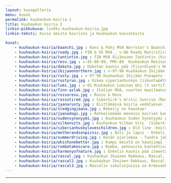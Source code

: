 ```yaml
---
layout: kuvagalleria
menu: kuvat
permalink: kuuhaukun-koiria-1
title: Kuuhaukun koiria I
linkin-pikkukuva: linkki-kuuhaukun-koiria.jpg
linkin-teksti: Kuvia omista koirista ja Kuuhaukun kasvateista

kuvat:
    - kuuhaukun-koiria/baanchi.jpg : Kans & Pohj MVA Norrstar's Baanchi
    - kuuhaukun-koiria/roady.jpg : FIN & SE MVA , v-86 Roady Ratiritiralla 
    - kuuhaukun-koiria/tantintin.jpg : FIN MVA Äijänsuon Tantintin (hiekanvärinen) 
    - kuuhaukun-koiria/resu.jpg : v-85-88-89, PMV-89  Kuuhaukun Reissumies 
    - kuuhaukun-koiria/dakota.jpg : Dakotan kaunis pää (Fjiordlund's Northern Tok)
    - kuuhaukun-koiria/ikijaannorthern.jpg : v-97-98 Kuuhaukun Ikijään Punapeto (puna-valkoinen) (8 sertifikaattia), Fjiordlund's Northern Tok (9 sertifikaattia) (musta-valkoinen)
    - kuuhaukun-koiria/rusty.jpg : v-97-98 Kuuhaukun Ikijään Punapeto (Rusty)
    - kuuhaukun-koiria/rustyrun.jpg : Oikea siperianhuskyn liikunta&#58; Rusty liikkeessä
    - kuuhaukun-koiria/lumi.jpg : v-01 Kuuhaukun Luminan Uni (3 sertifikaattia, 2 CACIB) (v-91 Kuuhaukun Fakiiri x v-97-98 Kuuhaukun Ikijään Punapeto), tässä pystykorvaryhmän 3
    - kuuhaukun-koiria/finn-aslak.jpg : Italian MVA, nuorten maailmanvoittaja -86 Kuuhaukun Finn-Aslak
    - kuuhaukun-koiria/rossoresu.jpg : Rosso & Resu
    - kuuhaukun-koiria/rossotired.jpg : Siberkirk's Arctic Sunrise (Rosso) lepäilemässä rekiretken jälkeen
    - kuuhaukun-koiria/jaanarusty.jpg : Kiittämässä koiria vedätyksen jälkeen, minä ja Rusty
    - kuuhaukun-koiria/sledgingjaana.jpg : Rekeily on hauskaa!
    - kuuhaukun-koiria/jaanadogs.jpg : Retkeilemään menossa koirien kanssa
    - kuuhaukun-koiria/sudensynonyymi.jpg : Kuuhaukun Suden Synonyymi pentuna (Siberkirk's Ancient Times Hero x Kuuhaukun Ruusunmieli)
    - kuuhaukun-koiria/vilkenvits.jpg : Kuuhaukun Vilken Vits  (Siberkirk's Ancient Times Hero x Kuuhaukun Texasin Ruusu)
    - kuuhaukun-koiria/siberianhuskyloveschildren.jpg : Old line -koirat rakastavat lapsia  
    - kuuhaukun-koiria/motherandsonpicnic.jpg : Äiti ja lapsi - Enkeli ja Tojon retkellä
    - kuuhaukun-koiria/summerdriving.jpg : Kesän ajoriemua - Tundra johdossa
    - kuuhaukun-koiria/whichonebetter.jpg : Kumpi meistä on kauniimpi ja suloisempi? Rumba (Kuuhaukun Rakas Riivaaja) sekä Ruuti (Kuuhaukun Räppäävä Ruuti)
    - kuuhaukun-koiria/rumbatakescare.jpg : Rumba, pennuista huolehtiva husky-setä
    - kuuhaukun-koiria/harmonyofnature.jpg : Enkelin kaunis pää ilmentää luonnon harmoniaa
    - kuuhaukun-koiria/rascal.jpg : Kuuhaukun Ikuinen Rakkaus, Rascal, pelastettiin 9-vuotiaana safarikennelistä takaisin kotikenneliin kuva:© 2004 Carol Dixon, Troika kennel
    - kuuhaukun-koiria/rascal2.jpg : Kuuhaukun Ikuinen Rakkaus, Rascal, 3 serttiä (v-85-88, PMV-89 Kuuhaukun Reissumies x EUJV-91 Kuuhaukun Teksasin Ruusu), Rascal oli jalostuslainassa USAssa kuva:© 2004 Carol Dixon, Troika kennel
    - kuuhaukun-koiria/rascal3.jpg : Rascalin sukulinjoissa on Kreevanka, kuuluisa 1930 -luvun Siperian tuonti, vain kymmenen sukupolven päässä © 2004 Carol Dixon, Troika kennelistä
---
```

---

